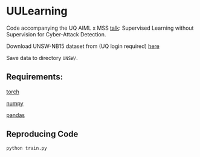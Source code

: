 # UULearning
Code accompanying the UQ AIML x MSS [talk](https://fb.me/e/1n866e5x8): Supervised Learning without Supervision for Cyber-Attack Detection.

Download UNSW-NB15 dataset from (UQ login required) [here](https://uq-my.sharepoint.com/:f:/g/personal/uqjwilt1_uq_edu_au/Et3QOlgWvtdGs72GZysbSfwBc7ImwQfoVzi_hYNQsBk8eg?e=hObv9N)

Save data to directory ```UNSW/```.


## Requirements:
[torch](https://pytorch.org/) 

[numpy](https://numpy.org/)

[pandas](https://pandas.pydata.org/) 


## Reproducing Code
```
python train.py
```
